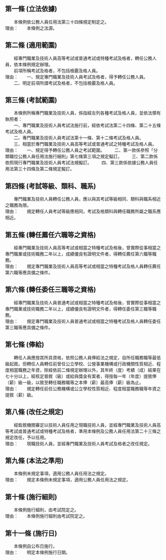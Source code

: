 第一條 (立法依據)
-----------------
　　本條例依公務人員任用法第三十四條規定制定之。  
理由：　　本條例之法源。

第二條 (適用範圍)
-----------------
　　經專門職業及技術人員高等考試或普通考試或特種考試及格者，轉任公務人員，依本條例規定辦理。  
　　前項所稱考試及格者，不包括檢覈及格人員。  
理由：　　一、規定專門職業及技術人員考試及格者，得予轉任公務人員。
　　二、明定前項所謂考試及格者，不包括檢覈及格人員。

第三條 (考試範圍)
-----------------
　　本條例所稱專門職業及技術人員，係指經左列各種考試及格人員，並依法領有執照者：  
　　一、專門職業及技術人員考試法施行前，經依考試法第二十四條、第二十五條考試及格人員。  
　　二、專門職業及技術人員考試法第十一條、第十二條考試及格人員。  
　　三、相當於專門職業及技術人員高等考試或普通考試之特種考試及格人員。  
理由：　　一、規定得予轉任公務人員之考試範圍。
　　二、第一款係參照「分類職位公務人員任用法施行細則」第七條第三項之規定擬訂。
　　三、第二款係依照現行專門職業及技術人員考試法規擬訂。
　　四、第三款係依據公務人員任用法第三十四條及第二條規定擬訂。

第四條 (考試等級、類科、職系)
-----------------------------
　　專門職業及技術人員轉任公務人員，應以與其考試等級相同、類科與職系相近之職務為限。  
理由：　　規定轉任人員考試等級應相同，考試及格類科與轉任職務所屬之職系應相近。

第五條 (轉任薦任六職等之資格)
-----------------------------
　　經專門職業及技術人員高等考試或相當之特種考試及格後，曾實際從事相當之專門職業或技術職務二年以上，成績優良有證明文件者，得轉任薦任第六職等職務。  
理由：　　規定專門職業及技術人員高等考試或相當之特種考試及格人員轉任薦任第六職等應具備之條件。

第六條 (轉任委任三職等之資格)
-----------------------------
　　經專門職業及技術人員普通考試或相當之特種考試及格後，曾實際從事相當之專門職業或技術職務二年以上，成績優良有證明文件者，得轉任委任第三職等職務。  
理由：　　規定專門職業及技術人員普通考試或相當之特種考試及格人員轉任委任第三職等應具備之條件。

第七條 (俸給)
-------------
　　轉任人員應按其所具資格，依照公務人員俸給法之規定，自所任職務職等最低級起敘。但轉任人員轉任前曾任公立學校、公營事業機構或行政機關性質相近、程度相當職務之年資，除經依前二條規定辦理以外，其年終（度）考績（成）結果在七十分以上，經核定晉敘（級）或給與獎金有案者，得按每一年（年度）提敘俸（薪）級一級，以敘至轉任職務職等之本俸（薪）最高俸（薪）級為止。  
理由：　　規定轉任前任公務機構或公立學校性質相近、程度相當職務職等年資之提敘（薪）級。

第八條 (改任之規定)
-------------------
　　經銓敘機關審定以技術人員任用之現職技術人員，並經專門職業及技術人員高等考試或普通考試或特種考試及格者，準用本條例及公務人員任用法第二十三條之規定改任，予以任用。  
理由：　　現職技術人員，並經專門職業及技術人員考試及格者之改任規定。

第九條 (本法之準用)
-------------------
　　本條例未規定事項，適用公務人員任用法之規定。  
理由：　　規定本條例未規定事項，適用公務人員任用法之規定。

第十條 (施行細則)
-----------------
　　本條例施行細則，由考試院定之。  
理由：　　本條例施行細則由考試院定之。

第十一條 (施行日)
-----------------
　　本條例自公布日施行。  
理由：　　明定本條例施行日期。